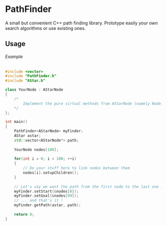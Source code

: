 PathFinder
==========

A small but convenient C++ path finding library.
Prototype easily your own search algorithms or use existing ones.

## Usage

###### Example
```c++
#include <vector>
#include "PathFinder.h"
#include "AStar.h"

class YourNode : AStarNode
{
	/*
		Implement the pure virtual methods from AStarNode (namely Node::setupChildren())
	*/
};

int main()
{
	PathFinder<AStarNode> myFinder;
	AStar astar;
	std::vector<AStarNode*> path;
	
	YourNode nodes[100];
	
	for(int i = 0; i < 100; ++i)
	{
		// Do your stuff here to link nodes between them
		nodes[i].setupChildren();
	}
	
	// Let's say we want the path from the first node to the last one ...
	myFinder.setStart(&nodes[0]);
	myFinder.setGoal(&nodes[99]);
	// ... and that's it !
	myFinder.getPath(astar, path);
	
	return 0;
}
```
